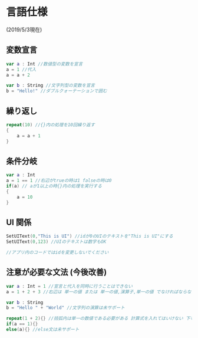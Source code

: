 # 言語仕様
(2019/5/3現在)

## 変数宣言

```swift
var a : Int //数値型の変数を宣言
a = 1 //代入
a = a + 2

var b : String //文字列型の変数を宣言
b = "Hello!" //ダブルクォーテーションで囲む
```

## 繰り返し

```swift
repeat(10) //{}内の処理を10回繰り返す
{
    a = a + 1
}
```

## 条件分岐

```swift
var a : Int
a = 1 == 1 //右辺がtrueの時は1 falseの時は0
if(a) // aが1以上の時{}内の処理を実行する
{
    a = 10
}
```

## UI 関係

```swift
SetUIText(0,"This is UI") //idが0のUIのテキストを"This is UI"にする
SetUIText(0,123) //UIのテキストは数字もOK

//アプリ内のコードではidを変更しないでください
```

## 注意が必要な文法 (今後改善)

```swift
var a : Int = 1 //宣言と代入を同時に行うことはできない
a = 1 + 2 + 3 //右辺は 単一の値 または 単一の値,演算子,単一の値 でなければならない

var b : String
b = "Hello " + "World" //文字列の演算は未サポート

repeat(1 + 2){} //括弧内は単一の数値である必要がある 計算式を入れてはいけない 下も同様
if(a == 1){}
else(a){} //else文は未サポート

```
